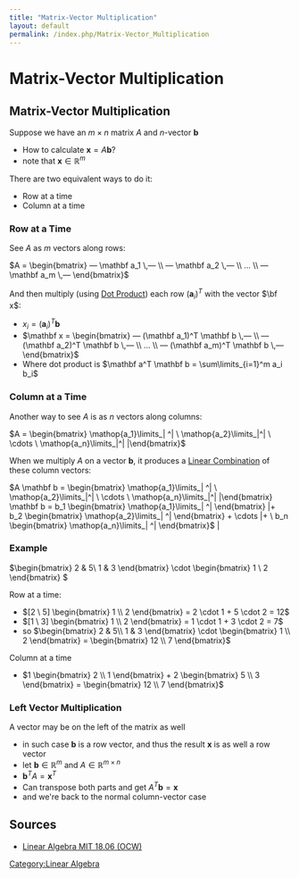 ```yaml
---
title: "Matrix-Vector Multiplication"
layout: default
permalink: /index.php/Matrix-Vector_Multiplication
---
```


# Matrix-Vector Multiplication

## Matrix-Vector Multiplication
Suppose we have an $m \times n$ matrix $A$ and $n$-vector $\mathbf b$
- How to calculate $\mathbf x = A \mathbf b$?
- note that $\mathbf x \in \mathbb R^m$ 

There are two equivalent ways to do it:
- Row at a time
- Column at a time 


### Row at a Time
See $A$ as $m$ vectors along rows:

$A = \begin{bmatrix}
— \mathbf a_1 \,— \\ 
— \mathbf a_2 \,— \\ 
 ...   \\ 
— \mathbf a_m \,— 
\end{bmatrix}$

And then multiply (using [Dot Product](Dot_Product)) each row $(\mathbf a_i)^T$ with the vector $\bf x$:
- $x_i = (\mathbf a_i)^T \mathbf b$
- $\mathbf x = \begin{bmatrix}
— (\mathbf a_1)^T \mathbf b \,— \\ 
— (\mathbf a_2)^T \mathbf b \,— \\ 
 ...   \\ 
— (\mathbf a_m)^T \mathbf b \,— 
\end{bmatrix}$
- Where dot product is $\mathbf a^T \mathbf b = \sum\limits_{i=1}^m a_i b_i$


### Column at a Time
Another way to see $A$ is as $n$ vectors along columns:

$A = \begin{bmatrix}
\mathop{a_1}\limits_| ^| \ \mathop{a_2}\limits_|^| \ \cdots \  \mathop{a_n}\limits_|^|  |\end{bmatrix}$

When we multiply $A$ on a vector $\mathbf b$, it produces a [Linear Combination](Linear_Combination) of these column vectors: 

$A \mathbf b = \begin{bmatrix}
\mathop{a_1}\limits_| ^| \ \mathop{a_2}\limits_|^| \ \cdots \ \mathop{a_n}\limits_|^|  |\end{bmatrix} \mathbf b = 
  b_1 \begin{bmatrix} \mathop{a_1}\limits_| ^| \end{bmatrix}  |+ b_2 \begin{bmatrix} \mathop{a_2}\limits_| ^| \end{bmatrix} + \cdots	 |+ \ b_n \begin{bmatrix} \mathop{a_n}\limits_| ^| \end{bmatrix}$ |

### Example
$\begin{bmatrix}
2 & 5\\ 
1 & 3
\end{bmatrix} \cdot \begin{bmatrix}
1 \\
2
\end{bmatrix} $


Row at a time: 
- $[2 \ 5] \begin{bmatrix}
1 \\
2
\end{bmatrix} = 2 \cdot 1 + 5 \cdot 2 = 12$
- $[1 \ 3] \begin{bmatrix}
1 \\
2
\end{bmatrix} = 1 \cdot 1 + 3 \cdot 2 = 7$
- so $\begin{bmatrix}
2 & 5\\ 
1 & 3
\end{bmatrix} \cdot \begin{bmatrix}
1 \\
2
\end{bmatrix} = \begin{bmatrix}
12 \\
7
\end{bmatrix}$


Column at a time
- $1 \begin{bmatrix}
2 \\
1
\end{bmatrix} + 2 \begin{bmatrix}
5 \\
3
\end{bmatrix} = \begin{bmatrix}
12 \\
7
\end{bmatrix}$


### Left Vector Multiplication
A vector may be on the left of the matrix as well
- in such case $\mathbf b$ is a row vector, and thus the result $\mathbf x$ is as well a row vector
- let $\mathbf b \in \mathbb R^{m}$ and $A \in \mathbb{R}^{m \times n}$
- $\mathbf b^T A = \mathbf x^T$
- Can transpose both parts and get $A^T \mathbf b  = \mathbf x$
- and we're back to the normal column-vector case 



## Sources
- [Linear Algebra MIT 18.06 (OCW)](Linear_Algebra_MIT_18.06_(OCW))

[Category:Linear Algebra](Category_Linear_Algebra)